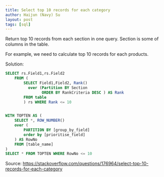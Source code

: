 ```yaml
---
title: Select top 10 records for each category
author: Haijun (Navy) Su
layout: post
tags: [sql]
---
```


Return top 10 records from each section in one query. Section is some of columns in the table.

For example, we need to calculate top 10 records for each products.

Solution:

```sql
SELECT rs.Field1,rs.Field2
    FROM (
        SELECT Field1,Field2, Rank()
          over (Partition BY Section
                ORDER BY RankCriteria DESC ) AS Rank
        FROM table
        ) rs WHERE Rank <= 10


WITH TOPTEN AS (
    SELECT *, ROW_NUMBER()
    over (
        PARTITION BY [group_by_field]
        order by [prioritise_field]
    ) AS RowNo
    FROM [table_name]
)
SELECT * FROM TOPTEN WHERE RowNo <= 10
```
Source: <https://stackoverflow.com/questions/176964/select-top-10-records-for-each-category>
